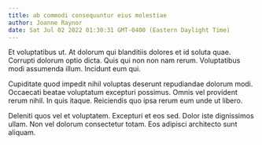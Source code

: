 ```yaml
---
title: ab commodi consequuntur eius molestiae
author: Joanne Raynor
date: Sat Jul 02 2022 01:30:31 GMT-0400 (Eastern Daylight Time)
---
```

Et voluptatibus ut. At dolorum qui blanditiis dolores et id soluta quae. Corrupti dolorum optio dicta. Quis qui non non nam rerum. Voluptatibus modi assumenda illum. Incidunt eum qui.

 Cupiditate quod impedit nihil voluptas deserunt repudiandae dolorum modi. Occaecati beatae voluptatum excepturi possimus. Omnis vel provident rerum nihil. In quis itaque. Reiciendis quo ipsa rerum eum unde ut libero.

 Deleniti quos vel et voluptatem. Excepturi et eos sed. Dolor iste dignissimos ullam. Non vel dolorum consectetur totam. Eos adipisci architecto sunt aliquam.